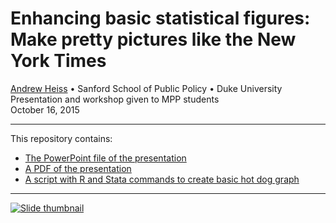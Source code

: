 # Enhancing basic statistical figures:<br>Make pretty pictures like the New York Times

[Andrew Heiss](https://www.andrewheiss.com/) • Sanford School of Public Policy • Duke University  
Presentation and workshop given to MPP students  
October 16, 2015

---

This repository contains:

- [The PowerPoint file of the presentation](presentation/Making%20pretty%20figures.pptx)
- [A PDF of the presentation](presentation/Making%20pretty%20figures.pdf)
- [A script with R and Stata commands to create basic hot dog graph](hotdogs.R)

---

[![Slide thumbnail](img/slides-thumb.png)](presentation/Making%20pretty%20figures.pdf)

